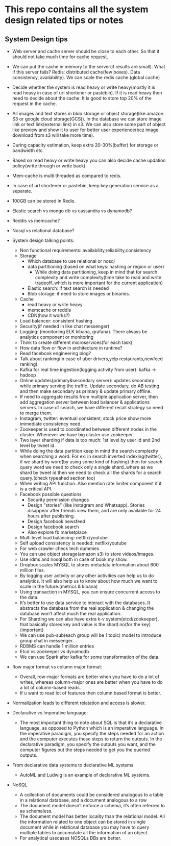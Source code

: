 # This repo contains all the system design related tips or notes

## System Design tips
* Web server and cache server should be close to each other. So that it should not take much time for cache request.
* We can put the cache in memory to the server(if results are small). What if this server fails?
Redis: distributed cache(few boxes). Data consistency, availability). We can scale the redis cache.(global cache)

* Decide whether the system is read heavy or write heavy(mostly it is read heavy in case of url shortener or pastebin). If it is read heavy then need to decide  about the cache. It is good to store top  20% of the request in the cache.

* All images and text stores in blob storage or object storage(like amazon S3 or google cloud storage(GCS)). In the database we can store image link or text link(external link) in s3. We can also store some part of object like preview and show it to user for better user experience(bcz image download from s3 will take more time).

* During capacity estimation, keep extra 20-30%(buffer) for storage or bandwidth etc.

* Based on read heavy or write heavy you can also decide cache updation policy(write through or write back)

* Mem-cache is multi threaded as compared to redis.

* In case of url shortener or pastebin, keep key generation service as a separate.

* 100GB can be stored in Redis.

* Elastic search vs mongo db vs cassandra vs dynamodb?

* Reddis vs memcache?

* Nosql vs relational database?
* System design talking points:
    * Non functional requirements: availability,reliability,consistency
    * Storage
        * Which database to use relational or nosql
        * data partitioning (based on what keys: hashing or region or user)
            * While doing data partitioning, keep in mind that for search complexity and write complexity(time take to read and write tradeoff..which is more important for the current application)
        * Elastic search: if text search is needed
        * Blob storage: if need to store images or binaries.
    * Cache
        * read heavy or write heavy
        * memcache or reddis
        * CDN(how it works?)
    * Load balancer: consistent hashing
    * Security(if needed in like chat messenger)
    * Logging: (monitoriing ELK kibana, grafana). There always be analytics component or monitoring
    * Think to create different microservices(for each task)
    * How data flow or flow in architecture in runtime?
    * Read facebook engineering blog?
    * Talk about ranking(in case of uber drivers,yelp restaurants,newfeed ranking)
    * Kafka for real time ingestion(logging activity from user): kafka -> hadoop
    * Online updates(primary&secondary server): updates secondary while primary serving the traffic. Update secondary, do AB testing and then make secondary as primary & update primary offline.
    * If need to aggregate results from multiple application server, then add aggregation server between load balancer & applications servers. In case of search, we have different recall strategy so need to merge them.
    * Instagram, twitter: eventual consistent, stock price show more immediate consistency need.
    * Zookeeper is used to coordinated between different nodes in the cluster. Whenever we have big cluster use zookeeper.
    * Two layer sharding if data is too much: 1st level by user id and 2nd level by tweet id.
    * While doing the data partition keep in mind the search complexity when searching a word. For ex: in search inverted indexing(twitter), if we shard by word(by using some kind of hashing)  then for search query word we need to check only a single shard..where as we shard by tweet id then we need to check all the shards for a search query.(check typeahed section too)
    * When writing API function..Also mention rate limiter component if it is a critical API.
    * Facebook possible questions
        * Security permission changes
        * Design "stories" (like Instagram and Whatsapp). Stories disappear after friends view them, and are only available for 24 hours after publishing. 
        * Design facebook newsfeed
        * Design facebook search
        * Also explore fb marketplace
    * Multi level load balancing: netflix/youtube
    * Self upload consistency is needed: netflix/youtube 
    * For web crawler check tech dummies
    * You can use object storage(amazon s3) to store videos/images.
    * Use rdms and nosql both in case of book my show.
    * Dropbox scales MYSQL to stores metadata information about 600 million files.
    * By logging user activity or any other activities can help us to do analytics. It will also help us to know about how much we want to scale in the future.(metrics & kibana)
    * Using transaction in MYSQL, you can ensure concurrent access to the data.
    * It’s better to use data service to interact with the databases..It abstracts the database from the real application & changing the database won’t affect much the real application.
    * For Sharding we can also have extra k-v system(etcd/zookeeper), that basically stores key and value is the shard no(for the key)(important)
    * We can use pub-sub(each group will be 1 topic) model to introduce group chat in messenger.
    * RDBMS can handle 1 million entries
    * Etcd vs zookeeper vs dynamodb
    * We can use Spark after kafka for some transformation of the data.

* Row major format vs column major format:
    * Overall, row-major formats are better when you have to do a lot of writes, whereas column-major ones are better when you have to do a lot of column-based reads.
    * If u want to read lot of features then column based format is better.
* Normalization leads to different relatation and access is slower.
* Declarative vs Imperative language:
    * The most important thing to note about SQL is that it’s a declarative language, as opposed to Python which is an imperative language. In the imperative paradigm, you specify the steps needed for an action and the computer executes these steps to return the outputs. In the declarative paradigm, you specify the outputs you want, and the computer figures out the steps needed to get you the queried outputs.
* From declarative data systems to declarative ML systems
    * AutoML and Ludwig is an example of declarative ML systems.
* NoSQL
    * A collection of documents could be considered analogous to a table in a relational database, and a document analogous to a row
    * The document model doesn’t enforce a schema, it’s often referred to as schemaless.
    * The document model has better locality than the relational model. All the information  related to one object can be stored in single document while in relational database you may have to query multiple tables to accumulate all the information of an object.
    * For analytical usecases NOSQLs DBs are better.



